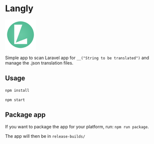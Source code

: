 # Langly

<img alt="Langly icon" src="icons/icon.png" width="100" height="100">

Simple app to scan Laravel app for `__("String to be translated")` and manage the .json translation files.

## Usage
`npm install`

`npm start`

## Package app
If you want to package the app for your platform, run: `npm run package`.

The app will then be in `release-builds/`
